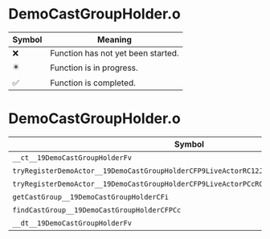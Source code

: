 # DemoCastGroupHolder.o
| Symbol | Meaning 
| ------------- | ------------- 
| :x: | Function has not yet been started. 
| :eight_pointed_black_star: | Function is in progress. 
| :white_check_mark: | Function is completed. 


# DemoCastGroupHolder.o
| Symbol | Decompiled? |
| ------------- | ------------- |
| `__ct__19DemoCastGroupHolderFv` | :white_check_mark: |
| `tryRegisterDemoActor__19DemoCastGroupHolderCFP9LiveActorRC12JMapInfoIterRC10JMapIdInfo` | :white_check_mark: |
| `tryRegisterDemoActor__19DemoCastGroupHolderCFP9LiveActorPCcRC12JMapInfoIter` | :white_check_mark: |
| `getCastGroup__19DemoCastGroupHolderCFi` | :white_check_mark: |
| `findCastGroup__19DemoCastGroupHolderCFPCc` | :white_check_mark: |
| `__dt__19DemoCastGroupHolderFv` | :white_check_mark: |
